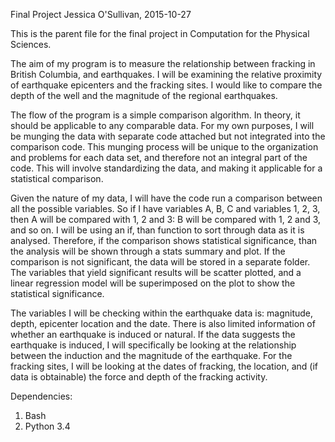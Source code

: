 Final Project
Jessica O'Sullivan, 2015-10-27

This is the parent file for the final project in Computation for the Physical
Sciences.

The aim of my program is to measure the relationship between fracking in British Columbia,
and earthquakes. I will be examining the relative proximity of earthquake epicenters and 
the fracking sites. I would like to compare the depth of the well and the magnitude of 
the regional earthquakes.
 
The flow of the program is a simple comparison algorithm. In theory, it should be 
applicable to any comparable data. For my own purposes, I will be munging the data with 
separate code attached but not integrated into the comparison code. This munging process 
will be unique to the organization and problems for each data set, and therefore not an 
integral part of the code. This will involve standardizing the data, and making it 
applicable for a statistical comparison. 

Given the nature of my data, I will have the code run a comparison between all the 
possible variables. So if I have variables A, B, C and variables 1, 2, 3, then A will be 
compared with 1, 2 and 3: B will be compared with 1, 2 and 3, and so on. I will be
using an if, than function to sort through data as it is analysed. Therefore, if the 
comparison shows statistical significance, than the analysis will be shown through a 
stats summary and plot. If the comparison is not significant, the data will be stored in
a separate folder. The variables that yield significant results will be scatter plotted, and a
linear regression model will be superimposed on the plot to show the statistical 
significance. 

The variables I will be checking within the earthquake data is: magnitude, depth,
epicenter location and the date. There is also limited information of whether an earthquake 
is induced or natural. If the data suggests the earthquake is induced, I will specifically
be looking at the relationship between the induction and the magnitude of the earthquake.
For the fracking sites, I will be looking at the dates of fracking, the location, and 
(if data is obtainable) the force and depth of the fracking activity.

Dependencies:
1. Bash
2. Python 3.4
